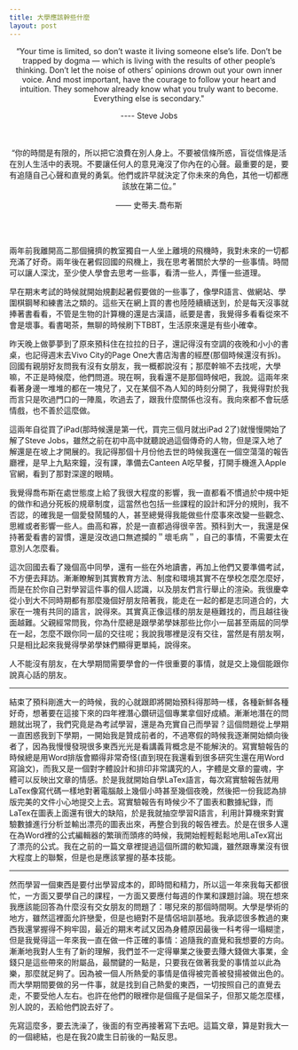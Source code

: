 ```yaml
---
title: 大學應該幹些什麼
layout: post
---
```


<center>

“Your time is limited, so don’t waste it living someone else’s life. Don’t be trapped by dogma — which is living with the results of other people’s thinking. Don’t let the noise of others’ opinions drown out your own inner voice. And most important, have the courage to follow your heart and intuition. They somehow already know what you truly want to become. Everything else is secondary." 

<p>---- Steve Jobs
</p>
<br></br>
“你的時間是有限的，所以把它浪費在別人身上。不要被信條所惑，盲從信條是活在別人生活中的表現。不要讓任何人的意見淹沒了你內在的心聲。最重要的是，要有追隨自己心聲和直覺的勇氣。他們或許早就決定了你未來的角色，其他一切都應該放在第二位。” 

<p>—— 史蒂夫.喬布斯</p>
<br></br>

</center>

兩年前我離開高二那個擁擠的教室獨自一人坐上離境的飛機時，我對未來的一切都充滿了好奇。兩年後在暑假回國的飛機上，我在思考著關於大學的一些事情。時間可以讓人深沈，至少使人學會去思考一些事，看清一些人，弄懂一些道理。

早在期末考試的時候就開始規劃起暑假要做的一些事了，像學R語言、做網站、學圍棋鋼琴和練書法之類的。這些天在網上買的書也陸陸續續送到，於是每天沒事就捧著書看看，不管是生物的計算機的還是古漢語，祇要是書，我覺得多看看從來不會是壞事。看書喝茶，無聊的時候刷下TBBT，生活原來還是有些小確幸。

昨天晚上做夢夢到了原來預科住在拉拉的日子，還記得沒有空調的夜晚和小小的書桌，也記得週末去Vivo City的Page One大書店淘書的經歷(那個時候還沒有拆)。回國有親朋好友問我有沒有女朋友，我一概都說沒有；那麼幹嘛不去找呢，大學嘛，不正是時候麼，他們問道。現在啊，我看還不是那個時候吧，我說。這兩年來看著身邊一堆堆的都在一塊兒了，又在某個不為人知的時刻分開了，我覺得對於我而言只是吹過門口的一陣風，吹過去了，跟我什麼關係也沒有。我向來都不會玩感情戲，也不善於這麼做。

這兩年自從買了iPad(那時候還是第一代，買完三個月就出iPad 2了)就慢慢開始了解了Steve Jobs，雖然之前在初中高中就聽說過這個傳奇的人物，但是深入地了解還是在坡上才開展的。我記得那個十月份他去世的時候我還在一個空蕩蕩的報告廳裡，是早上九點來鐘，沒有課，準備去Canteen A吃早餐，打開手機進入Apple官網，看到了那對深邃的眼睛。

我覺得喬布斯在處世態度上給了我很大程度的影響，我一直都看不慣過於中規中矩的做作和過分死板的規章制度，這當然也包括一些課程的設計和評分的規則，我不否認，的確我是一個愛發鬧騷的人，甚至總覺得我能做些什麼事來改變一些觀念、思維或者影響一些人。曲高和寡，於是一直都過得很辛苦。預科到大一，我還是保持著愛看書的習慣，還是沒改過口無遮攔的＂壞毛病＂，自己的事情，不需要太在意別人怎麼看。

這次回國去看了幾個高中同學，還有一些在外地讀書，再加上他們又要準備考試，不方便去拜訪。漸漸瞭解到其實教育方法、制度和環境其實不在學校怎麼怎麼好，而是在於你自己對學習這件事的個人認識，以及朋友們言行舉止的渲染。我很慶幸從小到大不同時期都有那麼幾個好朋友陪著我，能走在一起的都是志同道合的，大家在一塊有共同的語言，說得來。其實真正像這樣的朋友是極難找的，而且越往後面越難。父親經常問我，你為什麼總是跟學弟學妹那些比你小一屆甚至兩屆的同學在一起，怎麼不跟你同一屆的交往呢；我說我哪裡是沒有交往，當然是有朋友啊，只是相比起來我覺得學弟學妹們顯得更單純，說得來。

人不能沒有朋友，在大學期間需要學會的一件很重要的事情，就是交上幾個能跟你說真心話的朋友。

---

結束了預科剛進大一的時候，我的心就跟即將開始預科得那時一樣，各種新鮮各種好奇，想著要在這接下來的四年裡潛心鑽研這個專業拿個好成績。漸漸地潛在的問題就出現了，我們究竟是為考試學習，還是為充實自己而學習？這個問題從上學期一直困惑我到下學期，一開始我是贊成前者的，不過寒假的時候我逐漸開始傾向後者了，因為我慢慢發現很多東西光光是看講義背概念是不能解決的。寫實驗報告的時候總是用Word排版會顯得非常奇怪(直到現在我還看到很多研究生還在用Word寫論文)，而我又是一個對字體設計和排印非常講究的人，字體是文章的靈魂，字體可以反映出文章的情感。於是我就開始自學LaTex語言，每次寫實驗報告就用LaTex像寫代碼一樣地對著電腦敲上幾個小時甚至幾個夜晚，然後把一份我認為排版完美的文件小心地提交上去。寫實驗報告有時候少不了圖表和數據紀錄，而LaTex在圖表上面還有很大的缺陷，於是我就抽空學習R語言，利用計算機來對實驗數據進行分析並輸出漂亮的圖表出來，再整合到我的報告裡去。於是在很多人還在為Word裡的公式編輯器的繁瑣而頭疼的時候，我開始輕輕鬆鬆地用LaTex寫出了漂亮的公式。我在之前的一篇文章裡提過這個所謂的軟知識，雖然跟專業沒有很大程度上的聯繫，但是也是應該掌握的基本技能。

---

然而學習一個東西是要付出學習成本的，即時間和精力，所以這一年來我每天都很忙，一方面又要學自己的課程，一方面又要應付每週的作業和課題討論。現在想來我應該能回答為什麼沒有交女朋友的問題了：哪兒來的那個時間啊。大學是學術的地方，雖然這裡面允許戀愛，但是也絕對不是情侶培訓基地。我承認很多教過的東西我還掌握得不夠牢固，最近的期末考試又因為身體原因最後一科考得一塌糊塗，但是我覺得這一年來我一直在做一件正確的事情：追隨我的直覺和我想要的方向。漸漸地我對人生有了新的理解，我們並不一定得畢業之後要去賺大錢做大事業，金錢只是這些帶來的附屬品，最關鍵的一點是，只要我在做著我愛的事情並以此為樂，那麼就足夠了。因為被一個人所熱愛的事情是值得被完善被發揚被做出色的。而大學期間要做的另一件事，就是找到自己熱愛的東西，一切按照自己的直覺去走，不要受他人左右。也許在他們的眼裡你是個瘋子是個呆子，但那又能怎麼樣，別人說的，丟給他們說去好了。

先寫這麼多，要去洗澡了，後面的有空再接著寫下去吧。這篇文章，算是對我大一的一個總結，也是在我20歲生日前後的一點反思。
